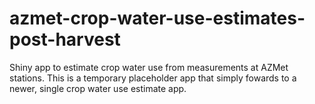 # azmet-crop-water-use-estimates-post-harvest
Shiny app to estimate crop water use from measurements at AZMet stations. This is a temporary placeholder app that simply fowards to a newer, single crop water use estimate app.

